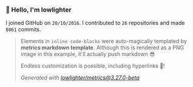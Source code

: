 ### 👋 Hello, I'm lowlighter

I joined GitHub on `20/10/2016`.
I contributed to `26` repositories and made `8061` commits.

> Elements in `inline code-blocks` were auto-magically templated by **metrics markdown template**.
> Although this is rendered as a PNG image in this example, it'll actually push markdown 😎
>
> Endless customization is possible, including hyperlinks 🎉!
>
> *Generated with [lowlighter/metrics@3.27.0-beta](https://github.com/lowlighter/metrics)*
